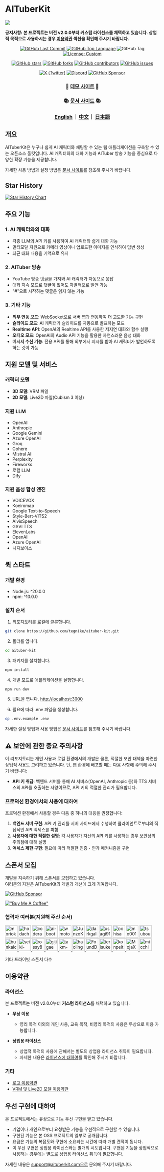 # AITuberKit

<img style="max-width: 100%;" src="../public/ogp.png">

**공지사항: 본 프로젝트는 버전 v2.0.0부터 커스텀 라이선스를 채택하고 있습니다. 상업적 목적으로 사용하시는 경우 [이용약관](#이용약관) 섹션을 확인해 주시기 바랍니다.**

<p align="center">
   <a href="https://github.com/tegnike/aituber-kit"><img alt="GitHub Last Commit" src="https://img.shields.io/github/last-commit/tegnike/aituber-kit"></a>
   <a href="https://github.com/tegnike/aituber-kit"><img alt="GitHub Top Language" src="https://img.shields.io/github/languages/top/tegnike/aituber-kit"></a>
   <img alt="GitHub Tag" src="https://img.shields.io/github/v/tag/tegnike/aituber-kit?sort=semver&color=orange">
   <a href="https://github.com/tegnike/aituber-kit/blob/main/LICENSE"><img alt="License: Custom" src="https://img.shields.io/badge/License-Custom-blue"></a>
</p>
<p align="center">
   <a href="https://github.com/tegnike/aituber-kit/stargazers"><img alt="GitHub stars" src="https://img.shields.io/github/stars/tegnike/aituber-kit"></a>
   <a href="https://github.com/tegnike/aituber-kit/network/members"><img alt="GitHub forks" src="https://img.shields.io/github/forks/tegnike/aituber-kit"></a>
   <a href="https://github.com/tegnike/aituber-kit/graphs/contributors"><img alt="GitHub contributors" src="https://img.shields.io/github/contributors/tegnike/aituber-kit"></a>
   <a href="https://github.com/tegnike/aituber-kit/issues"><img alt="GitHub issues" src="https://img.shields.io/github/issues/tegnike/aituber-kit"></a>
</p>
<p align="center">
   <a href="https://x.com/tegnike"><img alt="X (Twitter)" src="https://img.shields.io/badge/X-tegnike-1DA1F2?logo=x&style=flat&logoColor=white"/></a>
   <a href="https://discord.gg/5rHEue52nZ"><img alt="Discord" src="https://img.shields.io/badge/Discord-AITuberKit-7289DA?logo=discord&style=flat&logoColor=white"/></a>
   <a href="https://github.com/sponsors/tegnike"><img alt="GitHub Sponsor" src="https://img.shields.io/badge/Sponsor-GitHub-ea4aaa?style=flat&logo=github"/></a>
</p>

<div align="center">
   <h3>
      🌟 <a href="https://aituberkit.com">데모 사이트</a> 🌟
   </h3>
</div>

<div align="center">
   <h3>
      📚 <a href="https://docs.aituberkit.com/en/">문서 사이트</a> 📚
   </h3>
</div>

<h3 align="center">
   <a href="./README_en.md">English</a>｜
   <a href="./README_zh.md">中文</a>｜
   <a href="../README.md">日本語</a>
</h3>

## 개요

AITuberKit은 누구나 쉽게 AI 캐릭터와 채팅할 수 있는 웹 애플리케이션을 구축할 수 있는 오픈소스 툴킷입니다. AI 캐릭터와의 대화 기능과 AITuber 방송 기능을 중심으로 다양한 확장 기능을 제공합니다.

자세한 사용 방법과 설정 방법은 [문서 사이트](https://docs.aituberkit.com/en/)를 참조해 주시기 바랍니다.

## Star History

[![Star History Chart](https://api.star-history.com/svg?repos=tegnike/aituber-kit&type=Date)](https://star-history.com/#tegnike/aituber-kit&Date)

## 주요 기능

### 1. AI 캐릭터와의 대화

- 각종 LLM의 API 키를 사용하여 AI 캐릭터와 쉽게 대화 가능
- 멀티모달 지원으로 카메라 영상이나 업로드한 이미지를 인식하여 답변 생성
- 최근 대화 내용을 기억으로 유지

### 2. AITuber 방송

- YouTube 방송 댓글을 가져와 AI 캐릭터가 자동으로 응답
- 대화 지속 모드로 댓글이 없어도 자발적으로 발언 가능
- "#"으로 시작하는 댓글은 읽지 않는 기능

### 3. 기타 기능

- **외부 연동 모드**: WebSocket으로 서버 앱과 연동하여 더 고도한 기능 구현
- **슬라이드 모드**: AI 캐릭터가 슬라이드를 자동으로 발표하는 모드
- **Realtime API**: OpenAI의 Realtime API를 사용한 저지연 대화와 함수 실행
- **오디오 모드**: OpenAI의 Audio API 기능을 활용한 자연스러운 음성 대화
- **메시지 수신 기능**: 전용 API를 통해 외부에서 지시를 받아 AI 캐릭터가 발언하도록 하는 것이 가능

## 지원 모델 및 서비스

### 캐릭터 모델

- **3D 모델**: VRM 파일
- **2D 모델**: Live2D 파일(Cubism 3 이상)

### 지원 LLM

- OpenAI
- Anthropic
- Google Gemini
- Azure OpenAI
- Groq
- Cohere
- Mistral AI
- Perplexity
- Fireworks
- 로컬 LLM
- Dify

### 지원 음성 합성 엔진

- VOICEVOX
- Koeiromap
- Google Text-to-Speech
- Style-Bert-VITS2
- AivisSpeech
- GSVI TTS
- ElevenLabs
- OpenAI
- Azure OpenAI
- 니지보이스

## 퀵 스타트

### 개발 환경

- Node.js: ^20.0.0
- npm: ^10.0.0

### 설치 순서

1. 리포지토리를 로컬에 클론합니다.

```bash
git clone https://github.com/tegnike/aituber-kit.git
```

2. 폴더를 엽니다.

```bash
cd aituber-kit
```

3. 패키지를 설치합니다.

```bash
npm install
```

4. 개발 모드로 애플리케이션을 실행합니다.

```bash
npm run dev
```

5. URL을 엽니다. [http://localhost:3000](http://localhost:3000)

6. 필요에 따라 .env 파일을 생성합니다.

```bash
cp .env.example .env
```

자세한 설정 방법과 사용 방법은 [문서 사이트](https://docs.aituberkit.com/en/)를 참조해 주시기 바랍니다.

## ⚠️ 보안에 관한 중요 주의사항

이 리포지토리는 개인 사용과 로컬 환경에서의 개발은 물론, 적절한 보안 대책을 마련한 상업적 사용도 고려하고 있습니다. 단, 웹 환경에 배포할 때는 다음 사항에 주의해 주시기 바랍니다:

- **API 키 취급**: 백엔드 서버를 통해 AI 서비스(OpenAI, Anthropic 등)와 TTS 서비스의 API를 호출하는 사양이므로, API 키의 적절한 관리가 필요합니다.

### 프로덕션 환경에서의 사용에 대하여

프로덕션 환경에서 사용할 경우 다음 중 하나의 대응을 권장합니다:

1. **백엔드 서버 구현**: API 키 관리를 서버 사이드에서 수행하여 클라이언트로부터의 직접적인 API 액세스를 피함
2. **사용자에 대한 적절한 설명**: 각 사용자가 자신의 API 키를 사용하는 경우 보안상의 주의점에 대해 설명
3. **액세스 제한 구현**: 필요에 따라 적절한 인증・인가 메커니즘을 구현

## 스폰서 모집

개발을 지속하기 위해 스폰서를 모집하고 있습니다.<br>
여러분의 지원은 AITuberKit의 개발과 개선에 크게 기여합니다.

[![GitHub Sponsor](https://img.shields.io/badge/Sponsor-GitHub-ea4aaa?style=for-the-badge&logo=github)](https://github.com/sponsors/tegnike)

[!["Buy Me A Coffee"](https://www.buymeacoffee.com/assets/img/custom_images/orange_img.png)](https://buymeacoffee.com/fdanv1k6iz)

### 협력자 여러분(지원해 주신 순서)

<p>
  <a href="https://github.com/morioki3" title="morioki3">
    <img src="https://github.com/morioki3.png" width="40" height="40" alt="morioki3">
  </a>
  <a href="https://github.com/hodachi-axcxept" title="hodachi-axcxept">
    <img src="https://github.com/hodachi-axcxept.png" width="40" height="40" alt="hodachi-axcxept">
  </a>
  <a href="https://github.com/coderabbitai" title="coderabbitai">
    <img src="https://github.com/coderabbitai.png" width="40" height="40" alt="coderabbitai">
  </a>
  <a href="https://github.com/ai-bootcamp-tokyo" title="ai-bootcamp-tokyo">
    <img src="https://github.com/ai-bootcamp-tokyo.png" width="40" height="40" alt="ai-bootcamp-tokyo">
  </a>
  <a href="https://github.com/wmoto-ai" title="wmoto-ai">
    <img src="https://github.com/wmoto-ai.png" width="40" height="40" alt="wmoto-ai">
  </a>
  <a href="https://github.com/JunzoKamahara" title="JunzoKamahara">
    <img src="https://github.com/JunzoKamahara.png" width="40" height="40" alt="JunzoKamahara">
  </a>
  <a href="https://github.com/darkgaldragon" title="darkgaldragon">
    <img src="https://github.com/darkgaldragon.png" width="40" height="40" alt="darkgaldragon">
  </a>
  <a href="https://github.com/usagi917" title="usagi917">
    <img src="https://github.com/usagi917.png" width="40" height="40" alt="usagi917">
  </a>
  <a href="https://github.com/ochisamu" title="ochisamu">
    <img src="https://github.com/ochisamu.png" width="40" height="40" alt="ochisamu">
  </a>
  <a href="https://github.com/mo0013" title="mo0013">
    <img src="https://github.com/mo0013.png" width="40" height="40" alt="mo0013">
  </a>
  <a href="https://github.com/tsubouchi" title="tsubouchi">
    <img src="https://github.com/tsubouchi.png" width="40" height="40" alt="tsubouchi">
  </a>
  <a href="https://github.com/bunkaich" title="bunkaich">
    <img src="https://github.com/bunkaich.png" width="40" height="40" alt="bunkaich">
  </a>
  <a href="https://github.com/seiki-aliveland" title="seiki-aliveland">
    <img src="https://github.com/seiki-aliveland.png" width="40" height="40" alt="seiki-aliveland">
  </a>
  <a href="https://github.com/rossy8417" title="rossy8417">
    <img src="https://github.com/rossy8417.png" width="40" height="40" alt="rossy8417">
  </a>
  <a href="https://github.com/gijigae" title="gijigae">
    <img src="https://github.com/gijigae.png" width="40" height="40" alt="gijigae">
  </a>
  <a href="https://github.com/takm-reason" title="takm-reason">
    <img src="https://github.com/takm-reason.png" width="40" height="40" alt="takm-reason">
  </a>
  <a href="https://github.com/haoling" title="haoling">
    <img src="https://github.com/haoling.png" width="40" height="40" alt="haoling">
  </a>
  <a href="https://github.com/FoundD-oka" title="FoundD-oka">
    <img src="https://github.com/FoundD-oka.png" width="40" height="40" alt="FoundD-oka">
  </a>
  <a href="https://github.com/terisuke" title="terisuke">
    <img src="https://github.com/terisuke.png" width="40" height="40" alt="terisuke">
  </a>
  <a href="https://github.com/konpeita" title="konpeita">
    <img src="https://github.com/konpeita.png" width="40" height="40" alt="konpeita">
  </a>
  <a href="https://github.com/MojaX2" title="MojaX2">
    <img src="https://github.com/MojaX2.png" width="40" height="40" alt="MojaX2">
  </a>
  <a href="https://github.com/micchi99" title="micchi99">
    <img src="https://github.com/micchi99.png" width="40" height="40" alt="micchi99">
  </a>
</p>

기타 프라이빗 스폰서 다수

## 이용약관

### 라이선스

본 프로젝트는 버전 v2.0.0부터 **커스텀 라이선스**를 채택하고 있습니다.

- **무상 이용**

  - 영리 목적 이외의 개인 사용, 교육 목적, 비영리 목적의 사용은 무상으로 이용 가능합니다.

- **상업용 라이선스**
  - 상업적 목적의 사용에 관해서는 별도의 상업용 라이선스 취득이 필요합니다.
  - 자세한 내용은 [라이선스에 대하여](./license_en.md)를 확인해 주시기 바랍니다.

### 기타

- [로고 이용약관](./logo_licence_ko.md)
- [VRM 및 Live2D 모델 이용약관](./character_model_licence_ko.md)

## 우선 구현에 대하여

본 프로젝트에서는 유상으로 기능 우선 구현을 받고 있습니다.

- 기업이나 개인으로부터 요청받은 기능을 우선적으로 구현할 수 있습니다.
- 구현된 기능은 본 OSS 프로젝트의 일부로 공개됩니다.
- 요금은 기능의 복잡도와 구현에 소요되는 시간에 따라 개별 견적이 됩니다.
- 이 우선 구현은 상업용 라이선스와는 별개의 시도입니다. 구현된 기능을 상업적으로 사용하는 경우에는 별도로 상업용 라이선스 취득이 필요합니다.

자세한 내용은 support@aituberkit.com으로 문의해 주시기 바랍니다.
